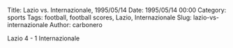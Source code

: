 Title: Lazio vs. Internazionale, 1995/05/14
Date: 1995/05/14 00:00
Category: sports
Tags: football, football scores, Lazio, Internazionale
Slug: lazio-vs-internazionale
Author: carbonero


Lazio 4 - 1 Internazionale
